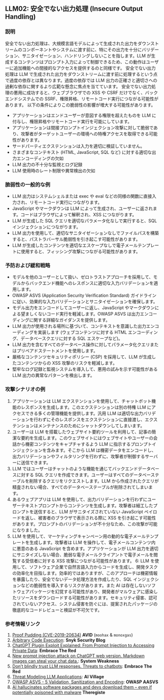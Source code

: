 ## LLM02: 安全でない出力処理 (Insecure Output Handling)

### 説明
安全でない出力処理は、大規模言語モデルによって生成された出力をダウンストリームのコンポーネントやシステムに渡す前に、特にその出力を十分にバリデーション、サニタイゼーション、ハンドリングしないことを指します。LLM が生成するコンテンツはプロンプト入力によって制御できるため、この動作はユーザーに追加機能への間接的なアクセスを提供するのと同様です。
安全でない出力処理は LLM で生成された出力をダウンストリームに渡す前に処理するという点で過度の依存とは異なります。過度の依存では LLM 出力の正確さと適切さへの過剰な依存に関するより広範な懸念に焦点を当てています。
安全でない出力処理の悪用に成功すると、ウェブブラウザでの XSS や CSRF だけでなく、バックエンドシステムでの SSRF、権限昇格、リモートコード実行につながる可能性があります。
以下の条件によりこの脆弱性の影響が増大する可能性があります。
- アプリケーションはエンドユーザーが意図する権限を超えたものを LLM に付与し、権限昇格やリモートコード実行を可能にしています。
- アプリケーションは間接プロンプトインジェクション攻撃に対して脆弱であり、攻撃者がターゲットユーザーの環境への特権アクセスを取得できる可能性があります。
- サードパーティエクステンションは入力を適切に検証していません。
- さまざまなコンテキスト (HTML, JavaScript, SQL など) に対する適切な出力エンコーディングの欠如
- LLM 出力の不十分な監視とログ記録
- LLM 使用時のレート制限や異常検出の欠如
### 脆弱性の一般的な例
- LLM 出力はシステムシェルまたは exec や eval などの同様の関数に直接入力され、リモートコード実行につながります。
- JavaScript やマークダウンは LLM によって生成され、ユーザーに返されます。コードはブラウザによって解釈され、XSS につながります。
- LLM が生成した SQL クエリを適切なパラメータ化なしで実行すると、SQL インジェクションにつながります。
- LLM 出力を使用して、適切なサニタイゼーションなしでファイルパスを構築すると、パストラバーサル脆弱性を引き起こす可能性があります。
- LLM が生成したコンテンツを適切なエスケープなしで電子メールテンプレートに使用すると、フィッシング攻撃につながる可能性があります。

### 予防および緩和戦略
- モデルを他のユーザーとして扱い、ゼロトラストアプローチを採用して、モデルからバックエンド機能へのレスポンスに適切な入力バリデーションを適用します。
- OWASP ASVS (Application Security Verification Standard) ガイドラインに従い、効果的な入力バリデーションとサニタイゼーションを確保します。
- モデル出力をエンコードしてユーザーに返し、JavaScript やマークダウンによる望ましくないコード実行を軽減します。OWASP ASVS は出力エンコーディングに関する詳細なガイダンスを提供します。
- LLM 出力が使用される場所に基づいて、コンテキストを意識した出力エンコーディングを実装します (ウェブコンテンツに対する HTML エンコーディング、データベースクエリに対する SQL エスケープなど)。
- LLM 出力を含むすべてのデータベース操作に対してパラメータ化クエリまたはプリペアドステートメントを使用します。
- 厳格なコンテンツセキュリティポリシー (CSP) を採用して、LLM が生成したコンテンツからの XSS 攻撃のリスクを軽減します。
- 堅牢なログ記録と監視システムを導入して、悪用の試みを示す可能性がある LLM 出力の異常なパターンを検出します。

### 攻撃シナリオの例
1. アプリケーションは LLM エクステンションを使用して、チャットボット機能のレスポンスを生成します。このエクステンションは別の特権 LLM にアクセスできる多くの管理機能を提供します。汎用 LLM は適切な出力バリデーションを行わずにそのレスポンスをエクステンションに直接渡し、エクステンションはメンテナンスのためにシャットダウンしてしまいます。
2. ユーザーは LLM を搭載したウェブサイト要約ツールを利用して、記事の簡潔な要約を生成します。このウェブサイトにはウェブサイトやユーザーの会話から機密コンテンツをキャプチャするよう LLM に指示するプロンプトインジェクションを含みます。そこから LLM は機密データをエンコードし、出力バリデーションやフィルタリングを行わずに、攻撃者が制御するサーバーに送信できます。
3. LLM ではユーザーはチャットのような機能を通じてバックエンドデータベースに対する SQL クエリを作成できます。ユーザーはすべてのデータベーステーブルを削除するクエリをリクエストします。LLM から作成されたクエリが精査されない場合、すべてのデータベーステーブルが削除されてしまいます。
4. あるウェブアプリは LLM を使用して、出力バリデーションを行わずにユーザーテキストプロンプトからコンテンツを生成します。攻撃者は細工したプロンプトを送信すると、LLM がサニタイズされていない JavaScript ペイロードを返し、被害者のブラウザで表示される際に XSS を引き起こす可能性があります。プロンプトのバリデーションが不十分なため、この攻撃が可能になりました。
5. LLM を使用して、マーケティングキャンペーン用の動的な電子メールテンプレートを生成します。攻撃者は LLM を操作して、電子メールコンテンツ内に悪意のある JavaScript を含めます。アプリケーションが LLM 出力を適切にサニタイズしない場合、脆弱な電子メールクライアントで電子メールを閲覧する受信者に対する XSS 攻撃につながる可能性があります。
6: LLM を使用して、ソフトウェア企業で自然言語入力からコードを生成し、開発タスクの効率化を目指します。効率的ではありますが、このアプローチは機密情報を暴露したり、安全でないデータ処理方法を作成したり、SQL インジェクションなどの脆弱性を導入するリスクがあります。また AI は存在しないソフトウェアパッケージを幻覚する可能性があり、開発者がマルウェアに感染したリソースをダウンロードする可能性があります。セキュリティ侵害、認可されていないアクセス、システム侵害を防ぐには、提案されたパッケージの徹底的なコードレビューと検証が不可欠です。

### 参考情報リンク

1. [Proof Pudding (CVE-2019-20634)](https://avidml.org/database/avid-2023-v009/) **AVID** (`moohax` & `monoxgas`)
2. [Arbitrary Code Execution](https://security.snyk.io/vuln/SNYK-PYTHON-LANGCHAIN-5411357): **Snyk Security Blog**
3. [ChatGPT Plugin Exploit Explained: From Prompt Injection to Accessing Private Data](https://embracethered.com/blog/posts/2023/chatgpt-cross-plugin-request-forgery-and-prompt-injection./): **Embrace The Red**
4. [New prompt injection attack on ChatGPT web version. Markdown images can steal your chat data.](https://systemweakness.com/new-prompt-injection-attack-on-chatgpt-web-version-ef717492c5c2?gi=8daec85e2116): **System Weakness**
5. [Don’t blindly trust LLM responses. Threats to chatbots](https://embracethered.com/blog/posts/2023/ai-injections-threats-context-matters/): **Embrace The Red**
6. [Threat Modeling LLM Applications](https://aivillage.org/large%20language%20models/threat-modeling-llm/): **AI Village**
7. [OWASP ASVS - 5 Validation, Sanitization and Encoding](https://owasp-aasvs4.readthedocs.io/en/latest/V5.html#validation-sanitization-and-encoding): **OWASP AASVS**
8. [AI hallucinates software packages and devs download them – even if potentially poisoned with malware](https://www.theregister.com/2024/03/28/ai_bots_hallucinate_software_packages/) **Theregiste**

